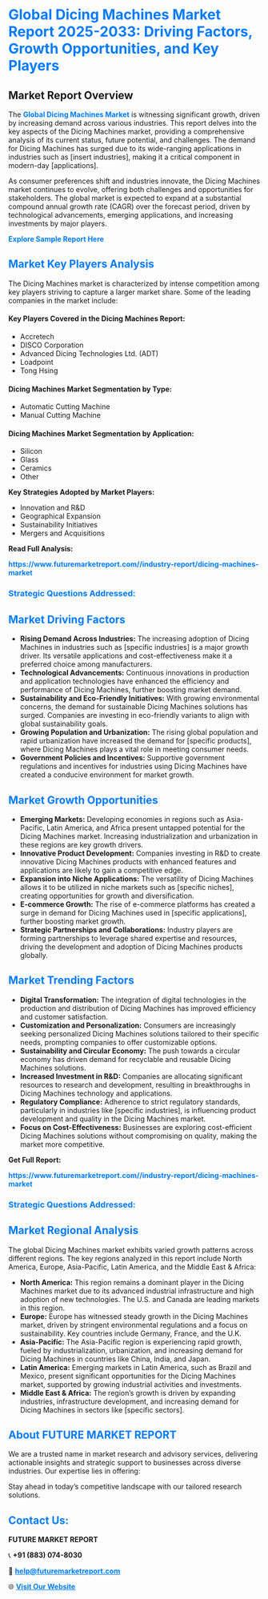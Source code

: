 <h1 style="color: #007BFF;">Global Dicing Machines Market Report 2025-2033: Driving Factors, Growth Opportunities, and Key Players</h1>

<section id="overview">
<h2>Market Report Overview</h2>
<p>The <a href="https://www.futuremarketreport.com//industry-report/dicing-machines-market" style="color: #007BFF; text-decoration: none;"><strong>Global Dicing Machines Market</strong></a> is witnessing significant growth, driven by increasing demand across various industries. This report delves into the key aspects of the Dicing Machines market, providing a comprehensive analysis of its current status, future potential, and challenges. The demand for Dicing Machines has surged due to its wide-ranging applications in industries such as [insert industries], making it a critical component in modern-day [applications].</p>
<p>As consumer preferences shift and industries innovate, the Dicing Machines market continues to evolve, offering both challenges and opportunities for stakeholders. The global market is expected to expand at a substantial compound annual growth rate (CAGR) over the forecast period, driven by technological advancements, emerging applications, and increasing investments by major players.</p>
</section>

<section id="overview">
<p><a href="https://www.futuremarketreport.com//request-sample/reportId=87302" style="color: #007BFF; text-decoration: none;"><strong>Explore Sample Report Here</strong></a></p>
</section>

<section id="key-players">
<h2 style="color: #007BFF;">Market Key Players Analysis</h2>
<p>The Dicing Machines market is characterized by intense competition among key players striving to capture a larger market share. Some of the leading companies in the market include:</p>
<h4>Key Players Covered in the Dicing Machines Report:</h4>
<ul><li>Accretech</li><li>DISCO Corporation</li><li>Advanced Dicing Technologies Ltd. (ADT)</li><li>Loadpoint</li><li>Tong Hsing</li></ul>
<h4>Dicing Machines Market Segmentation by Type:</h4>
<ul><li>Automatic Cutting Machine</li><li>Manual Cutting Machine</li></ul>

<h4>Dicing Machines Market Segmentation by Application:</h4>
<ul><li>Silicon</li><li>Glass</li><li>Ceramics</li><li>Other</li></ul>
<p><strong>Key Strategies Adopted by Market Players:</strong></p>
<ul>
<li>Innovation and R&D</li>
<li>Geographical Expansion</li>
<li>Sustainability Initiatives</li>
<li>Mergers and Acquisitions</li>
</ul>
</section>

<section>
<p><strong>Read Full Analysis: </strong></p><a href="https://www.futuremarketreport.com//industry-report/dicing-machines-market" style="color: #007BFF; text-decoration: none;"><strong>https://www.futuremarketreport.com//industry-report/dicing-machines-market</strong></a>
<h3 style="color: #007BFF;">Strategic Questions Addressed:</h3>
</section>

<section id="driving-factors">
<h2 style="color: #007BFF;">Market Driving Factors</h2>
<ul>
<li><strong>Rising Demand Across Industries:</strong> The increasing adoption of Dicing Machines in industries such as [specific industries] is a major growth driver. Its versatile applications and cost-effectiveness make it a preferred choice among manufacturers.</li>
<li><strong>Technological Advancements:</strong> Continuous innovations in production and application technologies have enhanced the efficiency and performance of Dicing Machines, further boosting market demand.</li>
<li><strong>Sustainability and Eco-Friendly Initiatives:</strong> With growing environmental concerns, the demand for sustainable Dicing Machines solutions has surged. Companies are investing in eco-friendly variants to align with global sustainability goals.</li>
<li><strong>Growing Population and Urbanization:</strong> The rising global population and rapid urbanization have increased the demand for [specific products], where Dicing Machines plays a vital role in meeting consumer needs.</li>
<li><strong>Government Policies and Incentives:</strong> Supportive government regulations and incentives for industries using Dicing Machines have created a conducive environment for market growth.</li>
</ul>
</section>

<section id="growth-opportunities">
<h2 style="color: #007BFF;">Market Growth Opportunities</h2>
<ul>
<li><strong>Emerging Markets:</strong> Developing economies in regions such as Asia-Pacific, Latin America, and Africa present untapped potential for the Dicing Machines market. Increasing industrialization and urbanization in these regions are key growth drivers.</li>
<li><strong>Innovative Product Development:</strong> Companies investing in R&D to create innovative Dicing Machines products with enhanced features and applications are likely to gain a competitive edge.</li>
<li><strong>Expansion into Niche Applications:</strong> The versatility of Dicing Machines allows it to be utilized in niche markets such as [specific niches], creating opportunities for growth and diversification.</li>
<li><strong>E-commerce Growth:</strong> The rise of e-commerce platforms has created a surge in demand for Dicing Machines used in [specific applications], further boosting market growth.</li>
<li><strong>Strategic Partnerships and Collaborations:</strong> Industry players are forming partnerships to leverage shared expertise and resources, driving the development and adoption of Dicing Machines products globally.</li>
</ul>
</section>

<section id="trending-factors">
<h2 style="color: #007BFF;">Market Trending Factors</h2>
<ul>
<li><strong>Digital Transformation:</strong> The integration of digital technologies in the production and distribution of Dicing Machines has improved efficiency and customer satisfaction.</li>
<li><strong>Customization and Personalization:</strong> Consumers are increasingly seeking personalized Dicing Machines solutions tailored to their specific needs, prompting companies to offer customizable options.</li>
<li><strong>Sustainability and Circular Economy:</strong> The push towards a circular economy has driven demand for recyclable and reusable Dicing Machines solutions.</li>
<li><strong>Increased Investment in R&D:</strong> Companies are allocating significant resources to research and development, resulting in breakthroughs in Dicing Machines technology and applications.</li>
<li><strong>Regulatory Compliance:</strong> Adherence to strict regulatory standards, particularly in industries like [specific industries], is influencing product development and quality in the Dicing Machines market.</li>
<li><strong>Focus on Cost-Effectiveness:</strong> Businesses are exploring cost-efficient Dicing Machines solutions without compromising on quality, making the market more competitive.</li>
</ul>
</section>

<section>
<p><strong>Get Full Report: </strong></p><a href="https://www.futuremarketreport.com//industry-report/dicing-machines-market" style="color: #007BFF; text-decoration: none;"><strong>https://www.futuremarketreport.com//industry-report/dicing-machines-market</strong></a>
<h3 style="color: #007BFF;">Strategic Questions Addressed:</h3>
</section>


<section id="regional-analysis">
<h2 style="color: #007BFF;">Market Regional Analysis</h2>
<p>The global Dicing Machines market exhibits varied growth patterns across different regions. The key regions analyzed in this report include North America, Europe, Asia-Pacific, Latin America, and the Middle East & Africa:</p>
<ul>
<li><strong>North America:</strong> This region remains a dominant player in the Dicing Machines market due to its advanced industrial infrastructure and high adoption of new technologies. The U.S. and Canada are leading markets in this region.</li>
<li><strong>Europe:</strong> Europe has witnessed steady growth in the Dicing Machines market, driven by stringent environmental regulations and a focus on sustainability. Key countries include Germany, France, and the U.K.</li>
<li><strong>Asia-Pacific:</strong> The Asia-Pacific region is experiencing rapid growth, fueled by industrialization, urbanization, and increasing demand for Dicing Machines in countries like China, India, and Japan.</li>
<li><strong>Latin America:</strong> Emerging markets in Latin America, such as Brazil and Mexico, present significant opportunities for the Dicing Machines market, supported by growing industrial activities and investments.</li>
<li><strong>Middle East & Africa:</strong> The region’s growth is driven by expanding industries, infrastructure development, and increasing demand for Dicing Machines in sectors like [specific sectors].</li>
</ul>
</section>

<footer>
<h2 style="color: #007BFF;">About FUTURE MARKET REPORT</h2>
<p>We are a trusted name in market research and advisory services, delivering actionable insights and strategic support to businesses across diverse industries. Our expertise lies in offering:</p>

<p>Stay ahead in today’s competitive landscape with our tailored research solutions.</p>

<h2 style="color: #007BFF;">Contact Us:</h2>
<p><strong>FUTURE MARKET REPORT</strong></p>
<p>📞 <strong>+91 (883) 074-8030</strong></p>
<p>📧 <strong><a href="mailto:help@futuremarketreport.com" style="color: #007BFF;">help@futuremarketreport.com</a></strong></p>
<p>🌐 <strong><a href="https://www.futuremarketreport.com/" style="color: #007BFF;">Visit Our Website</a></strong></p>
</footer>